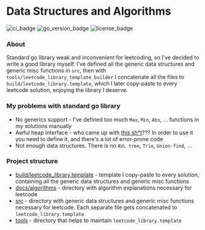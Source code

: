 # Data Structures and Algorithms

![ci_badge](https://img.shields.io/github/actions/workflow/status/NikitaShkaruba/data_structures_and_algorithms/ci.yml)
![go_version_badge](https://img.shields.io/github/go-mod/go-version/NikitaShkaruba/data_structures_and_algorithms)
![license_badge](https://img.shields.io/github/license/NikitaShkaruba/data_structures_and_algorithms)

### About

Standard go library  weak and inconvenient for leetcoding, so I've decided to write a good library myself.
I've defined all the generic data structures and generic misc functions in `src`, then with `tools/leetcode_library_template_builder`
I concatenate all the files to `build/leetcode_library.template`, which I later copy-paste to every leetcode solution,
enjoying the library I deserve.

### My problems with standard go library

- No generics support - I've defined too much `Max`, `Min`, `Abs`, ... functions in my solutions manually
- Awful heap interface - who came up with [this sh*t](https://pkg.go.dev/container/heap)??? In order to use it you need
to define it, and there's a lot of error-prone code
- Not enough data structures. There is no `AVL tree`, `Trie`, `Union-find`, ...

### Project structure

- [build/leetcode_library.template](build/leetcode_library.template) - template I copy-paste to every solution, containing all the generic data structures and generic misc functions
- [docs/algorithms](docs/algorithms) - directory with algorithm explanations necessary for leetcode
- [src](src) - directory with generic data structures and generic misc functions necessary for leetcode. Each separate file gets concatenated to `leetcode_library.template`
- [tools](tools) - directory that helps to maintain `leetcode_library.template`
